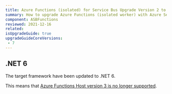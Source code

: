 ```yaml
---
title: Azure Functions (isolated) for Service Bus Upgrade Version 2 to 3
summary: How to upgrade Azure Functions (isolated worker) with Azure Service Bus (from version 2 to 3
component: ASBFunctions
reviewed: 2021-12-16
related:
isUpgradeGuide: true
upgradeGuideCoreVersions:
 - 7
---
```


## .NET 6

The target framework have been updated to .NET 6.

This means that [Azure Functions Host version 3 is no longer supported](https://docs.microsoft.com/en-us/azure/azure-functions/dotnet-isolated-process-guide#supported-versions).
